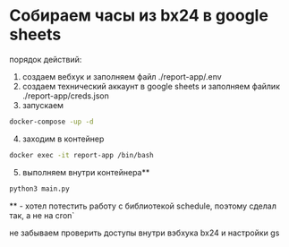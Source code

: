 # Собираем часы из bx24 в google sheets

порядок действий:
1) создаем вебхук и заполняем файл ./report-app/.env
2) создаем технический аккаунт в google sheets и заполняем файлик ./report-app/creds.json
3) запускаем 
```bash
docker-compose -up -d
```
4) заходим в контейнер 
```bash
docker exec -it report-app /bin/bash
```
5) выполняем внутри контейнера** 
```bash
python3 main.py
```
** - хотел потестить работу с библиотекой schedule, поэтому сделал так, а не на cron` 

не забываем проверить доступы внутри вэбхука bx24 и настройки gs